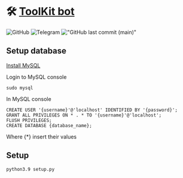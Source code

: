 # 🛠 [ToolKit bot](https://t.me/Tool_Kit_Bot)

![GitHub](https://img.shields.io/github/license/igorechek06/ToolKit?style=for-the-badge)
![Telegram](https://img.shields.io/badge/Telegam-bot-0088cc?style=for-the-badge&logo=telegram)
!["GitHub last commit (main)"](https://img.shields.io/github/last-commit/igorechek06/ToolKit/main?label=Last%20main%20commit&style=for-the-badge)

<!-- I know it is wrong -->

## Setup database

[Install MySQL](https://dev.mysql.com/downloads/)

Login to MySQL console

    sudo mysql

In MySQL console

    CREATE USER '{username}'@'localhost' IDENTIFIED BY '{password}';
    GRANT ALL PRIVILEGES ON * . * TO '{username}'@'localhost';
    FLUSH PRIVILEGES;
    CREATE DATABASE {database_name};

Where {*} insert their values

## Setup

    python3.9 setup.py
